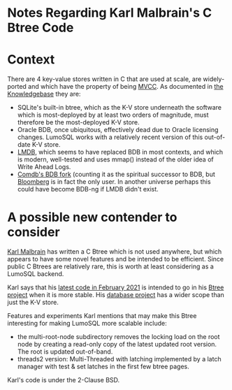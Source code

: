 <!-- Copyright 2021 The LumoSQL Authors, see LICENSES/MIT -->

<!-- SPDX-License-Identifier: MIT -->
<!-- SPDX-FileCopyrightText: 2021 The LumoSQL Authors -->
<!-- SPDX-ArtifactOfProjectName: LumoSQL -->
<!-- SPDX-FileType: Documentation -->
<!-- SPDX-FileComment: Original by Dan Shearer, February 2021 -->

Notes Regarding Karl Malbrain's C Btree Code
=============================================

# Context

There are 4 key-value stores written in C that are used
at scale, are widely-ported and which have the property of being
[MVCC](https://en.wikipedia.org/wiki/Multiversion_concurrency_control). As documented in
[the Knowledgebase](./context-relevant-knowledgebase.md)
they are:

* SQLite's built-in btree, which as the K-V store underneath the software which is most-deployed by at least two orders of magnitude, must therefore be the most-deployed K-V store.
* Oracle BDB, once ubiquitous, effectively dead due to Oracle licensing changes. LumoSQL works with a relatively recent version of this out-of-date K-V store.
* [LMDB](http://www.lmdb.tech/doc/), which seems to have replaced BDB in most contexts, and which is modern, well-tested and uses mmap() instead of the older idea of Write Ahead Logs.
* [Comdb's BDB fork](https://github.com/bloomberg/comdb2) (counting it as the spiritual successor to BDB, but [Bloomberg](https://bloomberg.com) is in fact the only user. In another universe perhaps this could have become BDB-ng if LMDB didn't exist.

# A possible new contender to consider

[Karl Malbrain](mailto://malbrain@berkeley.edu) has written a C Btree which is
not used anywhere, but which appears to have some novel features and be
intended to be efficient.  Since public C Btrees are relatively rare, this is
worth at least considering as a LumoSQL backend.

Karl says that his [latest code in February 2021](https://github.com/malbrain/database/tree/master/alpha) 
is intended to go in his [Btree project](https://github.com/malbrain/Btree-source-code) when it is more stable.
His [database project]() has a wider scope than just the K-V store.

Features and experiments Karl mentions that may make this Btree interesting for making LumoSQL more scalable include:

* the multi-root-node subdirectory removes the locking load on the root node by creating a read-only copy of the latest updated root version. The root is updated out-of-band.
* threads2 version: Multi-Threaded with latching implemented by a latch manager with test & set latches in the first few btree pages.

Karl's code is under the 2-Clause BSD.
